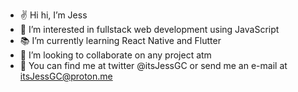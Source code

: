 - ✌ Hi hi, I’m Jess
- 👀 I’m interested in fullstack web development using JavaScript
- 📚 I’m currently learning React Native and Flutter
- 📌 I’m looking to collaborate on any project atm
- 🚀 You can find me at twitter @itsJessGC or send me an e-mail at itsJessGC@proton.me

<!---
itsJessGC/itsJessGC is a ✨ special ✨ repository because its `README.md` (this file) appears on your GitHub profile.
You can click the Preview link to take a look at your changes.
--->

